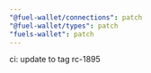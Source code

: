 ```yaml
---
"@fuel-wallet/connections": patch
"@fuel-wallet/types": patch
"fuels-wallet": patch
---
```


ci: update to tag rc-1895
